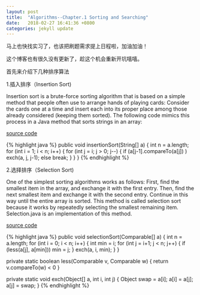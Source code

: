 ```yaml
---
layout: post
title:  "Algorithms--Chapter.1 Sorting and Searching"
date:   2018-02-27 16:41:36 +0800
categories: jekyll update
---
```

马上也快找实习了，也该把刷题需求提上日程啦，加油加油！

这个博客也有很久没有更新了，趁这个机会重新开坑嘻嘻。

首先来介绍下几种排序算法

1.插入排序（Insertion Sort)

Insertion sort is a brute-force sorting algorithm that is based on a simple method that people often use to arrange hands of playing cards: Consider the cards one at a time and insert each into its proper place among those already considered (keeping them sorted). The following code mimics this process in a Java method that sorts strings in an array:

[source code][insertion]

{% highlight java %}
public void insertionSort(String[] a) {
    int n = a.length;
    for (int i = 1; i < n; i++) {
        for (int j = i; j > 0; j--) {
            if (a[j-1].compareTo(a[j]) )
            exch(a, j, j-1);
            else break;
        }
    }
}
{% endhighlight %}



2.选择排序（Selection Sort)

One of the simplest sorting algorithms works as follows: First, find the smallest item in the array, and exchange it with the first entry. Then, find the next smallest item and exchange it with the second entry. Continue in this way until the entire array is sorted. This method is called selection sort because it works by repeatedly selecting the smallest remaining item. Selection.java is an implementation of this method.

[source code][selection]

{% highlight java %}
public void selectionSort(Comparable[] a) {
    int n = a.length;
    for (int i = 0; i < n; i++) {
        int min = i;
        for (int j = i+1; j < n; j++) {
            if (less(a[j], a[min])) min = j;
        }
        exch(a, i, min);
    }
}

private static boolean less(Comparable v, Comparable w) {
    return v.compareTo(w) < 0
}

private static void exch(Object[] a, int i, int j) {
    Object swap = a[i];
    a[i] = a[j];
    a[j] = swap;
}
{% endhighlight %}

[insertion]: https://github.com/Changeset/Algorithms/blob/master/src/Algorithms/Sorting/Chap21/Insertion.java
[selection]: https://github.com/Changeset/Algorithms/blob/master/src/Algorithms/Sorting/Chap21/Selection.java